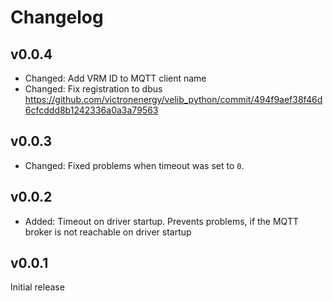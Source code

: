 # Changelog

## v0.0.4
* Changed: Add VRM ID to MQTT client name
* Changed: Fix registration to dbus https://github.com/victronenergy/velib_python/commit/494f9aef38f46d6cfcddd8b1242336a0a3a79563

## v0.0.3
* Changed: Fixed problems when timeout was set to `0`.

## v0.0.2
* Added: Timeout on driver startup. Prevents problems, if the MQTT broker is not reachable on driver startup

## v0.0.1
Initial release

